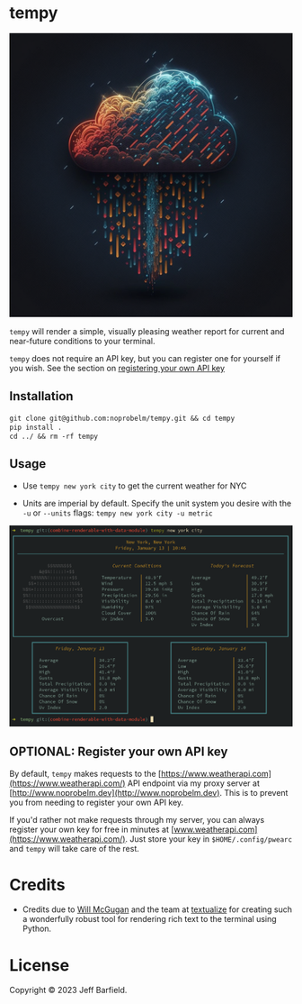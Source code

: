 # tempy

![tempy](tempy.png)

`tempy` will render a simple, visually pleasing weather report for current and near-future conditions to your terminal.

`tempy` does not require an API key, but you can register one for yourself if you wish. See the section on [registering your own API key](#api-key-registry)

## Installation

```
git clone git@github.com:noprobelm/tempy.git && cd tempy
pip install .
cd ../ && rm -rf tempy
```

## Usage

- Use `tempy new york city` to get the current weather for NYC

- Units are imperial by default. Specify the unit system you desire with the `-u` or `--units` flags: `tempy new york city -u metric` 

![demo](demo.png)


## <a name='api-key-registry'></a> OPTIONAL: Register your own API key

By default, `tempy` makes requests to the [https://www.weatherapi.com](https://www.weatherapi.com/) API endpoint via my proxy server at [http://www.noprobelm.dev](http://www.noprobelm.dev). This is to prevent you from needing to register your own API key. 

If you'd rather not make requests through my server, you can always register your own key for free in minutes at [www.weatherapi.com](https://www.weatherapi.com/). Just store your key in `$HOME/.config/pwearc` and `tempy` will take care of the rest. 

# Credits

- Credits due to [Will McGugan](https://github.com/willmcgugan) and the team at [textualize](https://www.textualize.io/) for creating such a wonderfully robust tool for rendering rich text to the terminal using Python.

# License

Copyright © 2023 Jeff Barfield.

